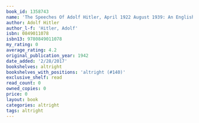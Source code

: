 ```yaml
---
book_id: 1358743
name: 'The Speeches Of Adolf Hitler, April 1922 August 1939: An English Translation Of Representative Passages'
author: Adolf Hitler
author_l-f: 'Hitler, Adolf'
isbn: 0849011078
isbn13: 9780849011078
my_rating: 0
average_rating: 4.2
original_publication_year: 1942
date_added: '2/28/2017'
bookshelves: altright
bookshelves_with_positions: 'altright (#140)'
exclusive_shelf: read
read_count: 0
owned_copies: 0
price: 0
layout: book
categories: altright
tags: altright
---
```

